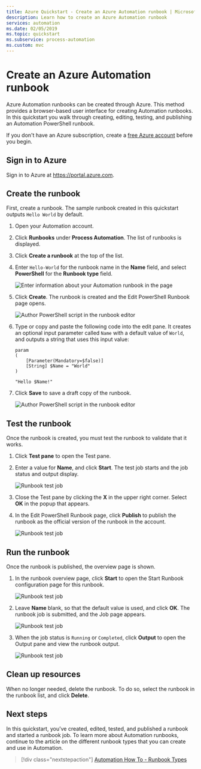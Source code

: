 ```yaml
---
title: Azure Quickstart - Create an Azure Automation runbook | Microsoft Docs
description: Learn how to create an Azure Automation runbook
services: automation
ms.date: 02/05/2019
ms.topic: quickstart
ms.subservice: process-automation
ms.custom: mvc
---
```


# Create an Azure Automation runbook

Azure Automation runbooks can be created through Azure. This method provides a browser-based user interface for creating Automation runbooks. In this quickstart you walk through creating, editing, testing, and publishing an Automation PowerShell runbook.

If you don't have an Azure subscription, create a [free Azure account](https://azure.microsoft.com/free/?WT.mc_id=A261C142F) before you begin.

## Sign in to Azure

Sign in to Azure at https://portal.azure.com.

## Create the runbook

First, create a runbook. The sample runbook created in this quickstart outputs `Hello World` by default.

1. Open your Automation account.

1. Click **Runbooks** under **Process Automation**. The list of runbooks is displayed.

1. Click **Create a runbook** at the top of the list.

1. Enter `Hello-World` for the runbook name in the **Name** field, and select **PowerShell** for the **Runbook type** field. 

   ![Enter information about your Automation runbook in the page](./media/automation-quickstart-create-runbook/automation-create-runbook-configure.png)

1. Click **Create**. The runbook is created and the Edit PowerShell Runbook page opens.

    ![Author PowerShell script in the runbook editor](./media/automation-quickstart-create-runbook/automation-edit-runbook-empty.png)

1. Type or copy and paste the following code into the edit pane. It creates an optional input parameter called `Name` with a default value of `World`, and outputs a string that uses this input value:

   ```powershell-interactive
   param
   (
       [Parameter(Mandatory=$false)]
       [String] $Name = "World"
   )

   "Hello $Name!"
   ```

1. Click **Save** to save a draft copy of the runbook.

    ![Author PowerShell script in the runbook editor](./media/automation-quickstart-create-runbook/automation-edit-runbook.png)

## Test the runbook

Once the runbook is created, you must test the runbook to validate that it works.

1. Click **Test pane** to open the Test pane.

1. Enter a value for **Name**, and click **Start**. The test job starts and the job status and output display.

    ![Runbook test job](./media/automation-quickstart-create-runbook/automation-test-runbook.png)

1. Close the Test pane by clicking the **X** in the upper right corner. Select **OK** in the popup that appears.

1. In the Edit PowerShell Runbook page, click **Publish** to publish the runbook as the official version of the runbook in the account.

   ![Runbook test job](./media/automation-quickstart-create-runbook/automation-hello-world-runbook-job.png)

## Run the runbook

Once the runbook is published, the overview page is shown.

1. In the runbook overview page, click **Start** to open the Start Runbook configuration page for this runbook.

   ![Runbook test job](./media/automation-quickstart-create-runbook/automation-hello-world-runbook-start.png)

1. Leave **Name** blank, so that the default value is used, and click **OK**. The runbook job is submitted, and the Job page appears.

   ![Runbook test job](./media/automation-quickstart-create-runbook/automation-job-page.png)

1. When the job status is `Running` or `Completed`, click **Output** to open the Output pane and view the runbook output.

   ![Runbook test job](./media/automation-quickstart-create-runbook/automation-hello-world-runbook-job-output.png)

## Clean up resources

When no longer needed, delete the runbook. To do so, select the runbook in the runbook list, and click **Delete**.

## Next steps

In this quickstart, you’ve created, edited, tested, and published a runbook and started a runbook job. To learn more about Automation runbooks, continue to the article on the different runbook types that you can create and use in Automation.

> [!div class="nextstepaction"]
> [Automation How To - Runbook Types](./automation-runbook-types.md)
